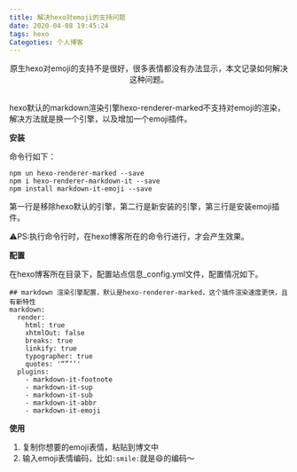```yaml
---
title: 解决hexo对emoji的支持问题
date: 2020-04-08 19:45:24
tags: hexo
Categoties: 个人博客
---
```


<center>
  原生hexo对emoji的支持不是很好，很多表情都没有办法显示，本文记录如何解决这种问题。
</center>

<!-- more -->

<br/>

hexo默认的markdown渲染引擎hexo-renderer-marked不支持对emoji的渲染，解决方法就是换一个引擎，以及增加一个emoji插件。

**安装**

命令行如下：

```
npm un hexo-renderer-marked --save
npm i hexo-renderer-markdown-it --save
npm install markdown-it-emoji --save
```

第一行是移除hexo默认的引擎，第二行是新安装的引擎，第三行是安装emoji插件。

:warning:PS:执行命令行时，在hexo博客所在的命令行进行，才会产生效果。



**配置**

在hexo博客所在目录下，配置站点信息_config.yml文件，配置情况如下。

```
## markdown 渲染引擎配置，默认是hexo-renderer-marked，这个插件渲染速度更快，且有新特性
markdown:
  render:
    html: true
    xhtmlOut: false
    breaks: true
    linkify: true
    typographer: true
    quotes: '“”‘’'
  plugins:
    - markdown-it-footnote
    - markdown-it-sup
    - markdown-it-sub
    - markdown-it-abbr
    - markdown-it-emoji
```



**使用**

1. 复制你想要的emoji表情，粘贴到博文中
2. 输入emoji表情编码，比如`:smile:`就是:smile:的编码～
